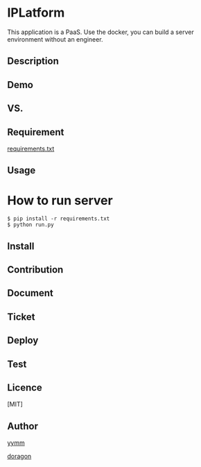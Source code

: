 IPLatform
====

This application is a PaaS. Use the docker, you can build a server environment without an engineer. 

## Description

## Demo

## VS. 

## Requirement

[requirements.txt](https://github.com/lazy-night/iplatform/blob/master/requirements.txt)

## Usage

# How to run server

    $ pip install -r requirements.txt
    $ python run.py

## Install

## Contribution

## Document

## Ticket

## Deploy

## Test

## Licence

[MIT]

## Author

[yymm](https://github.com/yymm)

[doragon](https://github.com/doragon)
